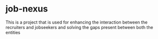 # job-nexus
This is a project that is used for enhancing the interaction between the recruiters and jobseekers and solving the gaps present between both the entities
